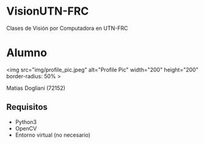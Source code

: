 # VisionUTN-FRC 
 Clases de Visión por Computadora en UTN-FRC 

# Alumno 

<img src="img/profile_pic.jpeg" alt="Profile Pic" width="200" height="200" border-radius: 50% > 

Matias Dogliani   (72152)

## Requisitos                                                               
                                                                                
* Python3                                                                       
* OpenCV                                                                        
* Entorno virtual (no necesario)                                                

